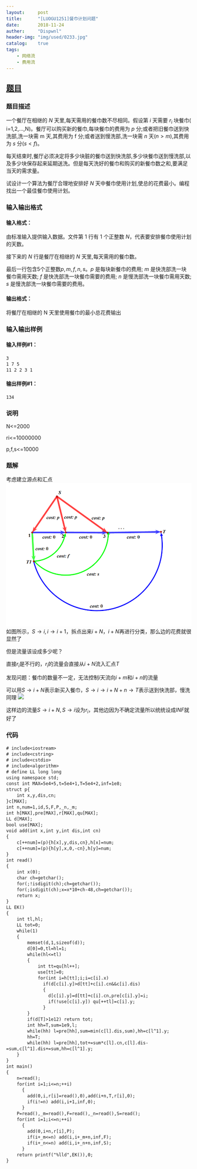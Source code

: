 ```yaml
---
layout:     post
title:      "[LUOGU1251]餐巾计划问题"
date:       2018-11-24
auther:     "Dispwnl"
header-img: "img/used/0233.jpg"
catalog:    true
tags:
    - 网络流
    - 费用流
---
```

## [题目](https://www.luogu.org/problemnew/show/P1251)
### 题目描述
一个餐厅在相继的 $N$ 天里,每天需用的餐巾数不尽相同。假设第 $i$ 天需要 $r_i$ 块餐巾( i=1,2,...,N)。餐厅可以购买新的餐巾,每块餐巾的费用为 $p$ 分;或者把旧餐巾送到快洗部,洗一块需 m 天,其费用为 f 分;或者送到慢洗部,洗一块需 $n$ 天$(n>m)$,其费用为 $s$ 分$(s<f)$。

每天结束时,餐厅必须决定将多少块脏的餐巾送到快洗部,多少块餐巾送到慢洗部,以及多少块保存起来延期送洗。但是每天洗好的餐巾和购买的新餐巾数之和,要满足当天的需求量。

试设计一个算法为餐厅合理地安排好 $N$ 天中餐巾使用计划,使总的花费最小。编程找出一个最佳餐巾使用计划。

### 输入输出格式
#### 输入格式：
由标准输入提供输入数据。文件第 1 行有 1 个正整数 $N$，代表要安排餐巾使用计划的天数。

接下来的 $N$ 行是餐厅在相继的 $N$ 天里,每天需用的餐巾数。

最后一行包含5个正整数$p,m,f,n,s$。$p$ 是每块新餐巾的费用; $m$ 是快洗部洗一块餐巾需用天数; $f$ 是快洗部洗一块餐巾需要的费用; $n$ 是慢洗部洗一块餐巾需用天数; $s$ 是慢洗部洗一块餐巾需要的费用。

#### 输出格式：
将餐厅在相继的 N 天里使用餐巾的最小总花费输出

### 输入输出样例
#### 输入样例#1： 
```
3
1 7 5 
11 2 2 3 1
```
#### 输出样例#1： 
```
134
```
### 说明
N<=2000

ri<=10000000

p,f,s<=10000

### 题解

考虑建立源点和汇点
![](/img/study/cost1.png)
如图所示，$S\rightarrow i,i\rightarrow i+1$，拆点出来$i+N$，$i+N$再进行分类，那么边的花费就很显然了

但是流量该设成多少呢？

直接$r_i$是不行的，$r_i$的流量会直接从$i+N$流入汇点$T$

发现问题：餐巾的数量不一定，无法控制$i$天流向$i+m$和$i+n$的流量

可以用$S\rightarrow i+N$表示新买入餐巾，$S\rightarrow i \rightarrow i+N+n \rightarrow T$表示送到快洗部，慢洗同理
![](/img/cost2.png)

这样边的流量$S\rightarrow i+N,S\rightarrow i$设为$r_i$，其他边因为不确定流量所以统统设成$INF$就好了

### 代码
```
# include<iostream>
# include<cstring>
# include<cstdio>
# include<algorithm>
# define LL long long
using namespace std;
const int MAX=5e4+5,t=5e4+1,T=5e4+2,inf=1e8;
struct p{
	int x,y,dis,cn;
}c[MAX];
int n,num=1,id,S,F,P,_n,_m;
int h[MAX],pre[MAX],r[MAX],qu[MAX];
LL d[MAX];
bool use[MAX];
void add(int x,int y,int dis,int cn)
{
	c[++num]=(p){h[x],y,dis,cn},h[x]=num;
	c[++num]=(p){h[y],x,0,-cn},h[y]=num;
}
int read()
{
	int x(0);
	char ch=getchar();
	for(;!isdigit(ch);ch=getchar());
	for(;isdigit(ch);x=x*10+ch-48,ch=getchar());
	return x;
}
LL EK()
{
	int tl,hl;
	LL tot=0;
	while(1)
	{
		memset(d,1,sizeof(d));
		d[0]=0,tl=hl=1;
		while(hl<=tl)
		{
			int tt=qu[hl++];
			use[tt]=0;
			for(int i=h[tt];i;i=c[i].x)
			  if(d[c[i].y]>d[tt]+c[i].cn&&c[i].dis)
			  {
			  	d[c[i].y]=d[tt]+c[i].cn,pre[c[i].y]=i;
			  	if(!use[c[i].y]) qu[++tl]=c[i].y;
			  }
		}
		if(d[T]>1e12) return tot;
		int hh=T,sum=1e9,l;
		while(hh) l=pre[hh],sum=min(c[l].dis,sum),hh=c[l^1].y;
		hh=T;
		while(hh) l=pre[hh],tot+=sum*c[l].cn,c[l].dis-=sum,c[l^1].dis+=sum,hh=c[l^1].y;
	}
}
int main()
{
	n=read();
	for(int i=1;i<=n;++i)
	  {
	  	add(0,i,r[i]=read(),0),add(i+n,T,r[i],0);
	  	if(i!=n) add(i,i+1,inf,0);
	  }
	P=read(),_m=read(),F=read(),_n=read(),S=read();
	for(int i=1;i<=n;++i)
	  {
	  	add(0,i+n,r[i],P);
	  	if(i+_m<=n) add(i,i+_m+n,inf,F);
	  	if(i+_n<=n) add(i,i+_n+n,inf,S);
	  }
	return printf("%lld",EK()),0;
}
```
